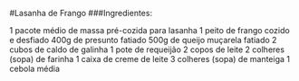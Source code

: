 #Lasanha de Frango
###Ingredientes:

1 pacote médio de massa pré-cozida para lasanha
1 peito de frango cozido e desfiado
400g de presunto fatiado
500g de queijo muçarela fatiado
2 cubos de caldo de galinha
1 pote de requeijão
2 copos de leite
2 colheres (sopa) de farinha
1 caixa de creme de leite
3 colheres (sopa) de manteiga
1 cebola média
